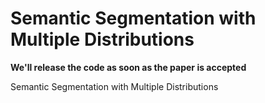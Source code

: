 # Semantic Segmentation with Multiple Distributions

**We'll release the code as soon as the paper is accepted**

Semantic Segmentation with Multiple Distributions
